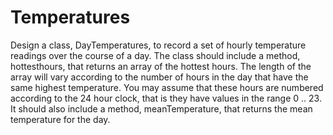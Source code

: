 # Temperatures
Design a class, DayTemperatures, to record a set of hourly temperature readings over the course of a day. The class should include a method, hottesthours, that returns an array of the hottest hours. The length of the array will vary according to the number of hours in the day that have the same highest temperature. You may assume that these hours are numbered according to the 24 hour clock, that is they have values in the range 0 .. 23. It should also include a method, meanTemperature, that returns the mean temperature for the day.
